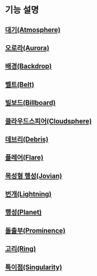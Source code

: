# 기능 설명

## [대기(Atmosphere)](./feature-description/atmosphere.md)
## [오로라(Aurora)](./feature-description//aurora.md)
## [배경(Backdrop)](./feature-description//backdrop.md)
## [벨트(Belt)](./feature-description//belt.md)
## [빌보드(Billboard)](./feature-description/billboard.md)
## [클라우드스피어(Cloudsphere)](./feature-description/cloudsphere.md)
## [데브리(Debris)](./feature-description/debris.md)
## [플레어(Flare)](./feature-description//flare.md)
## [목성형 행성(Jovian)](./feature-description/jovian.md)
## [번개(Lightning)](./feature-description/lightning.md)
## [행성(Planet)](./feature-description/planet.md)
## [돌출부(Prominence)](./feature-description/prominence.md)
## [고리(Ring)](./feature-description/ring.md)
## [특이점(Singularity)](./feature-description/singularity.md)